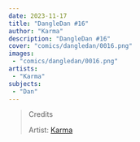 ```yaml
---
date: 2023-11-17
title: "DangleDan #16"
author: "Karma"
description: "DangleDan #16"
cover: "comics/dangledan/0016.png"
images:
 - "comics/dangledan/0016.png"
artists:
 - "Karma"
subjects:
 - "Dan"
---
```

>Credits
>
>Artist: [Karma](https://twitter.com/Kristal_Karma)  
